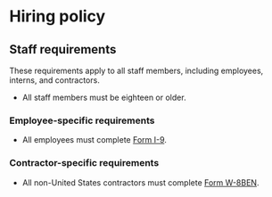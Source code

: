 # Hiring policy
## Staff requirements
These requirements apply to all staff members, including employees, interns, and contractors.
* All staff members must be eighteen or older.

### Employee-specific requirements
* All employees must complete [Form I-9](https://www.uscis.gov/sites/default/files/document/forms/i-9.pdf).

### Contractor-specific requirements
* All non-United States contractors must complete [Form W-8BEN](https://www.irs.gov/pub/irs-pdf/fw8ben.pdf).
